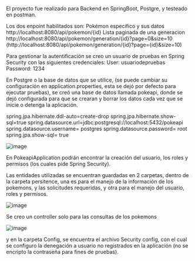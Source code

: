 El proyecto fue realizado para Backend en SpringBoot, Postgre, y testeado en postman.

Los dos enpoint habilitados son:
Pokémon especifico y sus datos http://localhost:8080/api/pokemon/{id}
Lista paginada de una generacion http://localhost:8080/api/pokemon/generation/{id}?page=0&size=10 (http://localhost:8080/api/pokemon/generation/{id}?page={id}&size=10)

Para gestionar la autentificación se creo un usuario de pruebas en Spring Security con las siguientes credenciales:
User: usuariodepruebas 
Password: 1234

En Postgre o la base de datos que se utilice, (se puede cambiar su configuración en application.properties, esta se dejó por defecto para ejecutar pruebas), 
se creó una base de datos llamada pokeapi, donde se dejó configurada para que se crearan y borrar los datos cada vez que se inicie o detenga la aplicación.

spring.jpa.hibernate.ddl-auto=create-drop
spring.jpa.hibernate.show-sql=true
spring.datasource.url=jdbc:postgresql://localhost:5432/pokeapi
spring.datasource.username= postgres
spring.datasource.password= root
spring.jpa.show-sql= true


![image](https://github.com/user-attachments/assets/379c7c2f-02d3-49a2-a98c-b03fc70e2702)


En PokeapiApplication podrán encontrar la creación del usuario, los roles y permisos (los cuales pide Spring Security).

Las entidades utilizadas se encuentran guardadas en 2 carpetas, dentro de la carpeta persitence, una es para el manejo 
de la información de los pokemons, y las solicitudes requeridas, y otra para el manejo del usuario, roles y permisos.

![image](https://github.com/user-attachments/assets/0b9ff44d-6fbe-4cc1-885b-3143ae88af5d)

Se creo un controller solo para las consultas de los pokemons

![image](https://github.com/user-attachments/assets/6a030774-4157-41e2-a9ae-86bd920a6a64)

y en la carpeta Config, se encuentra el archivo Security config, con el cual se configuro 
la denegación a usuario no registrados en la aplicación (no se encripto la contraseña para fines de pruebas).
